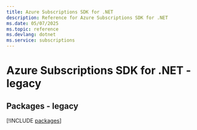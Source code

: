 ```yaml
---
title: Azure Subscriptions SDK for .NET
description: Reference for Azure Subscriptions SDK for .NET
ms.date: 05/07/2025
ms.topic: reference
ms.devlang: dotnet
ms.service: subscriptions
---
```

# Azure Subscriptions SDK for .NET - legacy
## Packages - legacy
[!INCLUDE [packages](subscriptions-index.md)]